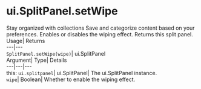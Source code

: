  
#  ui.SplitPanel.setWipe 
Stay organized with collections  Save and categorize content based on your preferences. 
Enables or disables the wiping effect. 
Returns this split panel.
Usage| Returns  
---|---  
`SplitPanel.setWipe(wipe)`| ui.SplitPanel  
Argument| Type| Details  
---|---|---  
this: `ui.splitpanel`| ui.SplitPanel| The ui.SplitPanel instance.  
`wipe`| Boolean| Whether to enable the wiping effect.  
